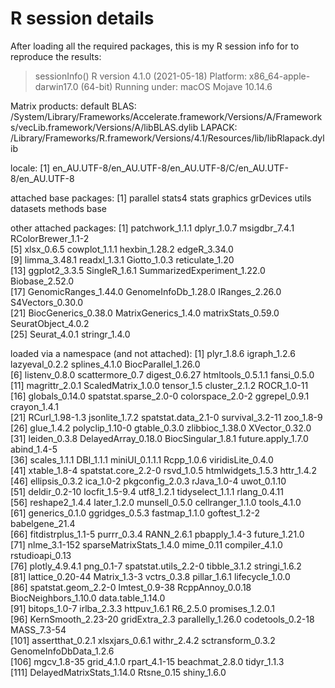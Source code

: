 # R session details
After loading all the required packages, this is my R session info for 
to reproduce the results:

> sessionInfo()
R version 4.1.0 (2021-05-18)
Platform: x86_64-apple-darwin17.0 (64-bit)
Running under: macOS Mojave 10.14.6

Matrix products: default
BLAS:   /System/Library/Frameworks/Accelerate.framework/Versions/A/Frameworks/vecLib.framework/Versions/A/libBLAS.dylib
LAPACK: /Library/Frameworks/R.framework/Versions/4.1/Resources/lib/libRlapack.dylib

locale:
[1] en_AU.UTF-8/en_AU.UTF-8/en_AU.UTF-8/C/en_AU.UTF-8/en_AU.UTF-8

attached base packages:
[1] parallel  stats4    stats     graphics  grDevices utils     datasets  methods   base     

other attached packages:
 [1] patchwork_1.1.1             dplyr_1.0.7                 msigdbr_7.4.1               RColorBrewer_1.1-2         
 [5] xlsx_0.6.5                  cowplot_1.1.1               hexbin_1.28.2               edgeR_3.34.0               
 [9] limma_3.48.1                readxl_1.3.1                Giotto_1.0.3                reticulate_1.20            
[13] ggplot2_3.3.5               SingleR_1.6.1               SummarizedExperiment_1.22.0 Biobase_2.52.0             
[17] GenomicRanges_1.44.0        GenomeInfoDb_1.28.0         IRanges_2.26.0              S4Vectors_0.30.0           
[21] BiocGenerics_0.38.0         MatrixGenerics_1.4.0        matrixStats_0.59.0          SeuratObject_4.0.2         
[25] Seurat_4.0.1                stringr_1.4.0              

loaded via a namespace (and not attached):
  [1] plyr_1.8.6                igraph_1.2.6              lazyeval_0.2.2            splines_4.1.0             BiocParallel_1.26.0      
  [6] listenv_0.8.0             scattermore_0.7           digest_0.6.27             htmltools_0.5.1.1         fansi_0.5.0              
 [11] magrittr_2.0.1            ScaledMatrix_1.0.0        tensor_1.5                cluster_2.1.2             ROCR_1.0-11              
 [16] globals_0.14.0            spatstat.sparse_2.0-0     colorspace_2.0-2          ggrepel_0.9.1             crayon_1.4.1             
 [21] RCurl_1.98-1.3            jsonlite_1.7.2            spatstat.data_2.1-0       survival_3.2-11           zoo_1.8-9                
 [26] glue_1.4.2                polyclip_1.10-0           gtable_0.3.0              zlibbioc_1.38.0           XVector_0.32.0           
 [31] leiden_0.3.8              DelayedArray_0.18.0       BiocSingular_1.8.1        future.apply_1.7.0        abind_1.4-5              
 [36] scales_1.1.1              DBI_1.1.1                 miniUI_0.1.1.1            Rcpp_1.0.6                viridisLite_0.4.0        
 [41] xtable_1.8-4              spatstat.core_2.2-0       rsvd_1.0.5                htmlwidgets_1.5.3         httr_1.4.2               
 [46] ellipsis_0.3.2            ica_1.0-2                 pkgconfig_2.0.3           rJava_1.0-4               uwot_0.1.10              
 [51] deldir_0.2-10             locfit_1.5-9.4            utf8_1.2.1                tidyselect_1.1.1          rlang_0.4.11             
 [56] reshape2_1.4.4            later_1.2.0               munsell_0.5.0             cellranger_1.1.0          tools_4.1.0              
 [61] generics_0.1.0            ggridges_0.5.3            fastmap_1.1.0             goftest_1.2-2             babelgene_21.4           
 [66] fitdistrplus_1.1-5        purrr_0.3.4               RANN_2.6.1                pbapply_1.4-3             future_1.21.0            
 [71] nlme_3.1-152              sparseMatrixStats_1.4.0   mime_0.11                 compiler_4.1.0            rstudioapi_0.13          
 [76] plotly_4.9.4.1            png_0.1-7                 spatstat.utils_2.2-0      tibble_3.1.2              stringi_1.6.2            
 [81] lattice_0.20-44           Matrix_1.3-3              vctrs_0.3.8               pillar_1.6.1              lifecycle_1.0.0          
 [86] spatstat.geom_2.2-0       lmtest_0.9-38             RcppAnnoy_0.0.18          BiocNeighbors_1.10.0      data.table_1.14.0        
 [91] bitops_1.0-7              irlba_2.3.3               httpuv_1.6.1              R6_2.5.0                  promises_1.2.0.1         
 [96] KernSmooth_2.23-20        gridExtra_2.3             parallelly_1.26.0         codetools_0.2-18          MASS_7.3-54              
[101] assertthat_0.2.1          xlsxjars_0.6.1            withr_2.4.2               sctransform_0.3.2         GenomeInfoDbData_1.2.6   
[106] mgcv_1.8-35               grid_4.1.0                rpart_4.1-15              beachmat_2.8.0            tidyr_1.1.3              
[111] DelayedMatrixStats_1.14.0 Rtsne_0.15                shiny_1.6.0   

